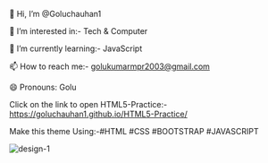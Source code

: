 👋 Hi, I’m @Goluchauhan1

👀 I’m interested in:- Tech & Computer

🌱 I’m currently learning:- JavaScript

📫 How to reach me:- golukumarmpr2003@gmail.com

😄 Pronouns: Golu

Click on the link to open HTML5-Practice:- https://goluchauhan1.github.io/HTML5-Practice/

Make this theme Using:-#HTML #CSS #BOOTSTRAP #JAVASCRIPT

![design-1](https://github.com/Goluchauhan1/Fruit-Theme/assets/169231998/857f410d-afd6-4db1-b5c5-34cfa20e7bdb)
